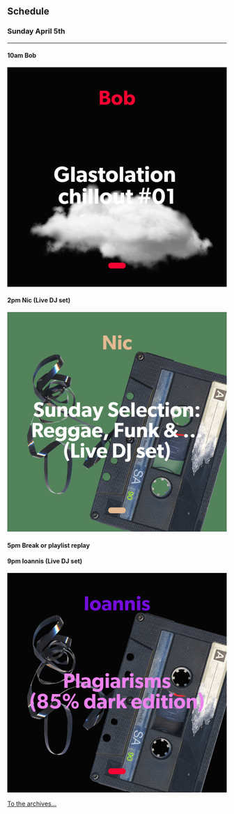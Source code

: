 ## Schedule

### Sunday April 5th
---

#### 10am Bob
![alt-text](assets/owner/images/20200405-10am.jpeg)

#### 2pm Nic (Live DJ set)
![alt-text](assets/owner/images/20200405-2pm.jpeg)

#### 5pm Break or playlist replay

#### 9pm Ioannis (Live DJ set)
![alt-text](assets/owner/images/20200405-9pm.jpeg)




[To the archives...](archive.html)
